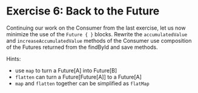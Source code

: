 # Exercise 6: Back to the Future

Continuing our work on the Consumer from the last exercise, let us now minimize the use of the
`Future { }` blocks. Rewrite the `accumulatedValue` and `increaseAccumulatedValue` methods of the
Consumer use composition of the Futures returned from the findById and save methods.

Hints: 
* use `map` to turn a Future[A] into Future[B]
* `flatten` can turn a Future[Future[A]] to a Future[A]
* `map` and `flatten` together can be simplified as `flatMap`


